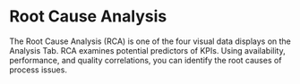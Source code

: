 # Root Cause Analysis

The Root Cause Analysis (RCA) is one of the four visual data displays on the Analysis Tab. RCA examines potential predictors of KPIs. Using availability, performance, and quality correlations, you can identify the root causes of process issues.
